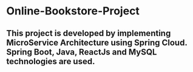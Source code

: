 # Online-Bookstore-Project

## This project is developed by implementing MicroService Architecture using Spring Cloud. Spring Boot, Java, ReactJs and MySQL technologies are used.
